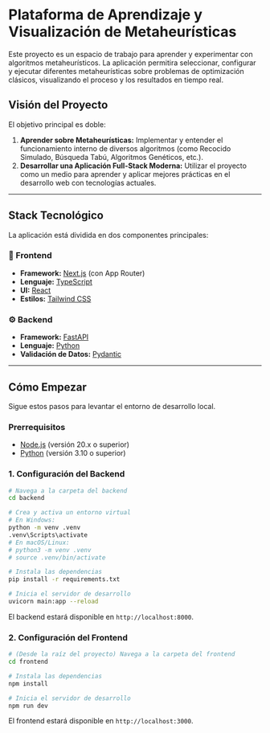 # Plataforma de Aprendizaje y Visualización de Metaheurísticas

Este proyecto es un espacio de trabajo para aprender y experimentar con algoritmos metaheurísticos. La aplicación permitira seleccionar, configurar y ejecutar diferentes metaheurísticas sobre problemas de optimización clásicos, visualizando el proceso y los resultados en tiempo real.

## Visión del Proyecto

El objetivo principal es doble:
1.  **Aprender sobre Metaheurísticas:** Implementar y entender el funcionamiento interno de diversos algoritmos (como Recocido Simulado, Búsqueda Tabú, Algoritmos Genéticos, etc.).
2.  **Desarrollar una Aplicación Full-Stack Moderna:** Utilizar el proyecto como un medio para aprender y aplicar mejores prácticas en el desarrollo web con tecnologías actuales.

---

## Stack Tecnológico

La aplicación está dividida en dos componentes principales:

### 🚀 Frontend
*   **Framework:** [Next.js](https://nextjs.org/) (con App Router)
*   **Lenguaje:** [TypeScript](https://www.typescriptlang.org/)
*   **UI:** [React](https://react.dev/)
*   **Estilos:** [Tailwind CSS](https://tailwindcss.com/)

### ⚙️ Backend
*   **Framework:** [FastAPI](https://fastapi.tiangolo.com/)
*   **Lenguaje:** [Python](https://www.python.org/)
*   **Validación de Datos:** [Pydantic](https://pydantic.dev/)

---

## Cómo Empezar

Sigue estos pasos para levantar el entorno de desarrollo local.

### Prerrequisitos
*   [Node.js](https://nodejs.org/) (versión 20.x o superior)
*   [Python](https://www.python.org/downloads/) (versión 3.10 o superior)

### 1. Configuración del Backend

```bash
# Navega a la carpeta del backend
cd backend

# Crea y activa un entorno virtual
# En Windows:
python -m venv .venv
.venv\Scripts\activate
# En macOS/Linux:
# python3 -m venv .venv
# source .venv/bin/activate

# Instala las dependencias
pip install -r requirements.txt

# Inicia el servidor de desarrollo
uvicorn main:app --reload
```
El backend estará disponible en `http://localhost:8000`.

### 2. Configuración del Frontend

```bash
# (Desde la raíz del proyecto) Navega a la carpeta del frontend
cd frontend

# Instala las dependencias
npm install

# Inicia el servidor de desarrollo
npm run dev
```
El frontend estará disponible en `http://localhost:3000`.
